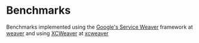 # Benchmarks

Benchmarks implemented using the [Google's Service Weaver](https://serviceweaver.dev/) framework at [weaver](https://github.com/XCWeaver/benchmarks/tree/main/weaver) and using [XCWeaver](https://github.com/XCWeaver/xcweaver) at [xcweaver](https://github.com/XCWeaver/benchmarks/tree/main/xcweaver)
